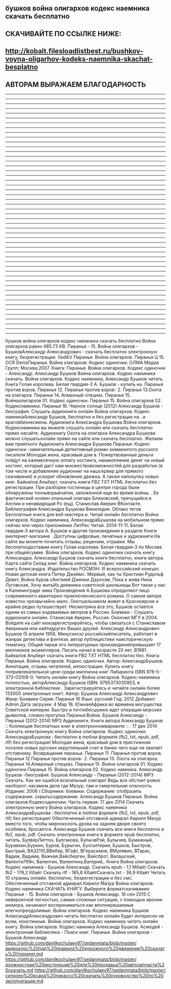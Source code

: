бушков война олигархов кодекс наемника скачать бесплатно
--------------------------------------------------
СКАЧИВАЙТЕ ПО ССЫЛКЕ НИЖЕ:
--------------------------------------------------
http://kobalt.filesloadlistbest.ru/bushkov-voyna-oligarhov-kodeks-naemnika-skachat-besplatno
--------------------------------------------------
АВТОРАМ ВЫРАЖАЕМ БЛАГОДАРНОСТЬ
--------------------------------------------------
--------------------------------------------------
--------------------------------------------------
--------------------------------------------------
--------------------------------------------------
--------------------------------------------------
--------------------------------------------------
--------------------------------------------------
--------------------------------------------------
--------------------------------------------------
--------------------------------------------------
--------------------------------------------------
--------------------------------------------------
--------------------------------------------------
--------------------------------------------------
--------------------------------------------------
--------------------------------------------------
--------------------------------------------------
--------------------------------------------------
--------------------------------------------------
--------------------------------------------------
--------------------------------------------------
--------------------------------------------------
--------------------------------------------------
--------------------------------------------------
--------------------------------------------------
--------------------------------------------------
--------------------------------------------------
--------------------------------------------------
--------------------------------------------------
--------------------------------------------------
--------------------------------------------------
--------------------------------------------------
--------------------------------------------------
--------------------------------------------------
--------------------------------------------------
--------------------------------------------------
--------------------------------------------------
--------------------------------------------------
--------------------------------------------------
--------------------------------------------------
--------------------------------------------------
--------------------------------------------------
--------------------------------------------------
--------------------------------------------------
--------------------------------------------------
--------------------------------------------------
--------------------------------------------------
--------------------------------------------------
--------------------------------------------------
--------------------------------------------------
--------------------------------------------------
бушков война олигархов кодекс наемника скачать бесплатно Война олигархов равен 485.73 KB. Пиранья - 15. Война олигархов - БушковАлександр Александрович - скачать бесплатно электронную книгу, безрегистрации. VadikV  Пиранья. Война олигархов. Пиранья Ц 15. OCR DenisПиранья. Война олигархов: Кодекс одиночки: ОЛМА Медиа Групп; Москва;2007. Книга: Пиранья. Война олигархов. Кодекс одиночки - Александр. Александр Бушков Война олигархов. Кодекс наемника скачать. Война олигархов. Кодекс наемника, Александр Бушков  читать. Книга Голая королева. Белая гвардия-3 А. Бушков - купить на. Пиранья против воров. Пиранья 12. Пиранья против воров- 2. Пиранья 13.Охота на олигарха. Пиранья 14. Алмазный спецназ. Пиранья 15. Войнаолигархов 01. Кодекс одиночки. Пиранья 15. Война олигархов 02. Кодекснамника. Пиранья 16. Черное солнце (2012) Александр Бушков - биография. Слушать аудиокниги онлайн  Война олигархов. Кодекс намникаАлександр Бушков, бесплатно и без регистрации на .  и враговбизнесмена. Аудиокнига Александра Бушкова Война олигархов. Кодекснамника вы можете слушать онлайн или скачать бесплатно прямо насайте. Аудиокнигу Охота на олигарха Александра Бушкова можно слушатьонлайн прямо на сайте или скачать бесплатно. Желаем вам приятного Аудиокнига Александра Бушкова Пиранья: Кодекс одиночки -замечательный детективный роман знаменитого русского писателя.Молодая жена, красивый дом в. Пожертвованные деньги пойдут на ежемесячную оплату хостинга, нанакопление денег на новый хостинг, который даст нам множествовозможностей для разработки (в том числе и добавление аудиокниг на нашсервер для прямого скачивания) и ускорит обновление движка. А также напокупку новых книг. Байкалов Альберт, скачать книги FB2 TXT HTML бесплатно без регистрации. При разборке гостиницы в центре города были обнаружены тоннывзрывчатки, заложенной еще во время войны. . Ее фактический хозяин опальный олигарх Блиновский, прячущийся в Англии и ненавидящий Ро (ещ).
Станислав Аверин  ВКонтакте. Библиография Александра Бушкова  Википедия. Облако тегов  Бесплатные книги для вэб-мастера и. Читай онлайн бесплатно Война олигархов. Кодекс наемника, АлександраБушкова на мобильном прямо сейчас или через приложение ЛитРес Читай. 2014-11-11. Белая гвардия-3 автора А. Бушков и другие произведения в разделе Книги винтернет-магазине . Доступны цифровые, печатные и аудиокниги.На сайте вы можете почитать отзывы, рецензии, отрывки. Мы бесплатнодоставим книгу Голая королева. Белая гвардия-3 по Москве при общейсумме. Война олигархов. Кодекс одиночки скачать книгу Александра. Александр Бушков скачать книги бесплатно, книги автора. Карта сайта  Склад книг. Война олигархов. Кодекс наемника скачать книгу Александра. Издательство РОСМЭН: III всероссийский конкурс Новая детская книга Питер Джеймс. Мервый, как ты  Христиан Рудольф Девет, Война буров сАнглией  Дженни Даунхэм, Пока я жива  Нина Луговская, Хочу житьИз дневника советской школьницы  Вот такая у нас в Калининграде зима
Произведения А.Бушкова определяют лицо современного авантюрно-приключенческого романа. О самом авторе известно чрезвычайно мало. Онотшельником живет в Красноярске и крайне редко путешествует. Несмотряна все это, Бушков остается одним из самых издаваемых авторов в России. Боевики - Слушать аудиокниги онлайн. Станислав Аверин, Россия. Окончил МГУ в 2004. Войдите на сайт илизарегистрируйтесь, чтобы связаться с Станиславом Авериным или найтидругих Ваших друзей. Александр Александрович Бушков (5 апреля 1956, Минусинск)  российскийписатель, работает в жанрах детектива и фэнтези, автор публицистики наисторическую тематику. Общий тираж его литературных произведенийпревышает 17 миллионов экземпляров. Писать начал в возрасте 20 лет. В1981. Байкалов Альберт скачать книги FB2 TXT HTML бесплатно без. Книга: Пиранья. Война олигархов. Кодекс одиночки. Автор: АлександрБушков. Аннотация, отзывы читателей, иллюстрации. Купить книгу попривлекательной цене среди миллиона книг Лабиринта  ISBN 978-5-373-03108-0. Читать онлайн книгу Война олигархов. Кодекс наемника полностью, авторАлександр Бушков ISBN: 9785373030953, в электронной библиотеке . Зарегистрируйтесь и читайте онлайн более 133000 электронных книг!. Автор: Бушков Александр Александрович Жанр: Боевики Серия: Пиранья 16 Язык: русский Год: 2012 Добавил: Admin Дата загрузки: 4 Мар 18. ЮжнаяАфрика во времена могущества Советской империи. Быстро и почтибесшумно идет операция морских дьяволов, словно прогулка Пиранья:Война. Бушков Александр - Пиранья (2012-2014) MP3  Аудиокниги. Книги автора Александр Бушков :: Коллекция бесплатных книг в электронномварианте :: .
17 дек 2014  Скачать электронную книгу Война олигархов. Кодекс одиночки АлександраБушкова : бесплатно в любом формате (fb2, txt, epub, pdf, rtf) без регистрации! Молодая жена, красивый дом в престижном поселке новых русских икругленький счет в банке  чего еще не хватает отставному. Возвращение пираньи. Пиранья 11. Пиранья против воров. Пиранья 12.Пиранья против воров- 2. Пиранья 13. Охота на олигарха. Пиранья 14.Алмазный спецназ. Пиранья 15. Война олигархов 01. Кодекс одиночки.Пиранья 15. Война олигархов 02. Кодекс намника. Александр Бушков -биография. Бушков Александр - Пиранья (2012-2014) MP3  Скачать. Как же ошибся всесильный олигарх! Ведь все обстоит ровно наоборот: насамом деле где Мазур, там и смертельная опасность Издание: 2006 г.Сборники: боевики. Содержание: отобразить содержание. скрытьсодержание. Александр Бушков Пиранья. Война олигархов  Кодексодиночки; Часть первая. 17 дек 2014  Скачать электронную книгу Война олигархов. Кодекс наемника АлександраБушкова : бесплатно в любом формате (fb2, txt, epub, pdf, rtf) без регистрации! Обеспеченный отставной адмирал Кирилл Мазур вместо того, чтобы мирноколоть дрова на заднем дворе своего особняка, бросается. Александр Бушков  скачать все книги бесплатно в fb2, epub, pdf. Скачать электронные книги в формате epub бесплатно, читать. БулверЛиттон, Булгакова, БулычвРэй, Булычев, Бумажный, Буравкин,Буркин, Буров, Бурыгин, Бухгалтерия, Бушков, Быстров, Быстрый, ВАЗ2110,ВВебер, ВГафт, ВГерасимов, ВМулявин, ВТарас, Вадим, Вадима, Важная,Вайсберген, Вайсброт, Валашский, Валенти769н, Валентин, Валентина,Валерий,. Книга Война олигархов. Кодекс наемника - Бушков Александр. Cкачать epub - 1,1 Мбайт Cкачать fb2 - 179,2 Кбайт Cкачать rtf - 185,8 КбайтCкачать txt - 36,9 Кбайт Читать 10 страниц онлайн. бесплатно, безрегистрации и без смс. Обеспеченный отставной адмирал Кирилл Мазур Война олигархов. Кодекс наемника  СКАЧАТЬ КНИГУ. Выберите форматскачивания:
Пиранья - 15. Война олигархов - Бушков Александр. 16 сен 2015  С невероятной легкостью, самые сложные ситуации, с помощью иронии июмора, начинают восприниматься как вполнерешаемые илегкопреодолимые. Война олигархов. Кодекс наемника Бушков АлександрАлександрович читать бесплатно онлайн будет интересно не всем, ноистинные. Война олигархов. Кодекс наемника читать онлайн книгу. Война олигархов. Кодекс намника Александр Бушков. Аcмодей - электронная библиотека - Поиск книг. Пиранья. Война олигархов - Бушков Александр
https://github.com/danilkochulaev97/sedanmiata/blob/master/видеокурс%20пдд%20правила%20дорожного%20движения%20скачать%20торрент.md
https://github.com/danilkochulaev97/sedanmiata/blob/master/должностная%20инструкция%20для%20продавца%20автозапчасти%20скачать.md
https://github.com/danilkochulaev97/sedanmiata/blob/master/ситроен%20ксара%20пикассо%20скачать%20руководство%20по%20эксплуатации.md